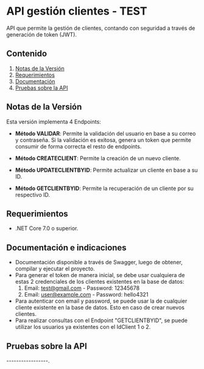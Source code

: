 # **API gestión clientes - TEST**

API que permite la gestión de clientes, contando con seguridad a través de generación de token (JWT).

## **Contenido**

1. [Notas de la Versión](https://github.com/CrLara88/ClientesAPI/tree/main#notas-de-la-versi%C3%B3n)
2. [Requerimientos](https://github.com/CrLara88/ClientesAPI/tree/main#requerimientos)
3. [Documentación](https://github.com/CrLara88/ClientesAPI/tree/main#documentaci%C3%B3n)
4. [Pruebas sobre la API](https://github.com/CrLara88/ClientesAPI/tree/main#pruebas-sobre-la-api)

## **Notas de la Versión**

Esta versión implementa 4 Endpoints:

- **Método VALIDAR**: Permite la validación del usuario en base a su correo y contraseña. 
Si la validación es exitosa, genera un token que permite consumir de forma correcta el 
resto de endpoints.

- **Método CREATECLIENT**: Permite la creación de un nuevo cliente.

- **Método UPDATECLIENTBYID**: Permite actualizar un cliente en base a su ID.

- **Método GETCLIENTBYID**: Permite la recuperación de un cliente por su respectivo ID.

## **Requerimientos**
- .NET Core 7.0 o superior.

## **Documentación e indicaciones**
- Documentación disponible a través de Swagger, luego de obtener, compilar y ejecutar el proyecto.
- Para generar el token de manera inicial, se debe usar cualquiera de estas 2 credenciales de los clientes existentes en la base de datos:
  1. Email: test@gmail.com - Password: 12345678
  2. Email: user@example.com - Password: hello4321
- Para autenticar con email y password, se puede usar la de cualquier cliente existente en la base de datos. Esto en caso de crear nuevos clientes.
- Para realizar consultas con el Endpoint "GETCLIENTBYID", se puede utilizar los usuarios ya existentes con el IdClient 1 o 2.

## **Pruebas sobre la API**
-----------------.
